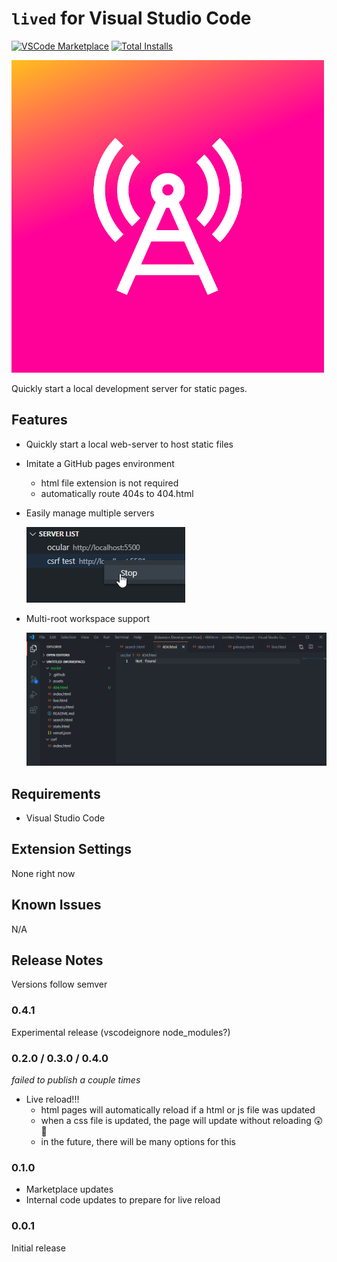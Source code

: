 # `lived` for Visual Studio Code

[![VSCode Marketplace](https://img.shields.io/vscode-marketplace/v/jeffalo.lived.svg?style=flat-square&label=vscode%20marketplace)](https://marketplace.visualstudio.com/items?itemName=jeffalo.lived) [![Total Installs](https://img.shields.io/vscode-marketplace/d/jeffalo.lived.svg?style=flat-square)](https://marketplace.visualstudio.com/items?itemName=jeffalo.lived)

![icon](images/icon.png)

Quickly start a local development server for static pages.

## Features

- Quickly start a local web-server to host static files
- Imitate a GitHub pages environment
    - html file extension is not required
    - automatically route 404s to 404.html
- Easily manage multiple servers

    ![Manage multiple servers](images/manage.png)

- Multi-root workspace support 

    ![Multiple workspace roots](images/multi.gif)

## Requirements

- Visual Studio Code

## Extension Settings

None right now

## Known Issues

N/A

## Release Notes

Versions follow semver

### 0.4.1

Experimental release (vscodeignore node_modules?)

### 0.2.0 / 0.3.0 / 0.4.0

_failed to publish a couple times_

- Live reload!!!
    - html pages will automatically reload if a html or js file was updated
    - when a css file is updated, the page will update without reloading 😲 🤯
    - in the future, there will be many options for this

### 0.1.0

- Marketplace updates
- Internal code updates to prepare for live reload

### 0.0.1

Initial release